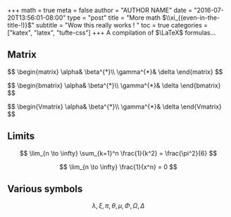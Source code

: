+++
math = true 
meta = false
author = "AUTHOR NAME"
date = "2016-07-20T13:56:01-08:00"
type = "post"
title = "More math $\\xi_{(even-in-the-title-!)}$"
subtitle = "Wow this really works ! "
toc = true
categories = ["katex", "latex", "tufte-css"]
+++
A compilation of $\LaTeX$ formulas...
<!--more-->

## Matrix 

<p>
$$
\begin{matrix}
\alpha& \beta^{*}\\
\gamma^{*}& \delta
\end{matrix}
$$
</p>

<p>
$$
\begin{bmatrix}
\alpha& \beta^{*}\\
\gamma^{*}& \delta
\end{bmatrix}
$$
</p>



<p>
$$
\begin{Vmatrix}
\alpha& \beta^{*}\\
\gamma^{*}& \delta
\end{Vmatrix}
$$
</p>

## Limits

$$
\lim_{n \to \infty}
    \sum_{k=1}^n \frac{1}{k^2}
    = \frac{\pi^2}{6}
$$


$$
\lim_{n \to \infty}
     \frac{1}{x^n}
    = 0
$$

## Various symbols

  $$\lambda,\xi,\pi,\theta,
    \mu,\Phi,\Omega,\Delta$$